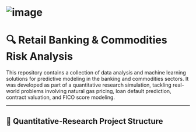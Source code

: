 # ![image](https://github.com/user-attachments/assets/8cbe9eb8-9c39-4b34-a9d5-01160b129823)
# 🔍 Retail Banking & Commodities Risk Analysis

This repository contains a collection of data analysis and machine learning solutions for predictive modeling in the banking and commodities sectors. It was developed as part of a quantitative research simulation, tackling real-world problems involving natural gas pricing, loan default prediction, contract valuation, and FICO score modeling.

---

## 📁 Quantitative-Research Project Structure



